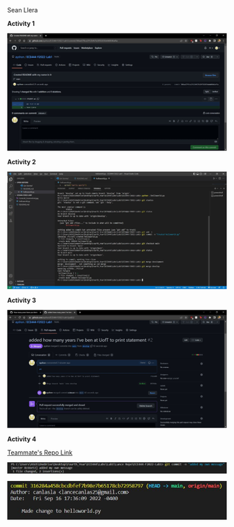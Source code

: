 Sean Llera

**Activity 1**

![Commit Screenshot](Commit_Screenshot.jpg?raw=true "Commit Screenshot")

**Activity 2**

![Merge command Screenshot](Merge_command_screenshot.jpg?raw=true "Merge Command Screenshot")

**Activity 3**

![Successful Merge Screenshot](Successful_merge_screenshot.jpg?raw=true "Successful Merge Screenshot")

**Activity 4**

[Teammate's Repo Link](https://github.com/canlasla/ECE444-F2022-Lab1)

![My Commit to Teammate's Repo Screenshot](Commit_to_teammates_repo_screenshot.JPG?raw=true "My Commit to Teammate's Repo Screenshot")

![Teammate's Commit to my Repo Screenshot](Commit_teammate_made_to_my_repo.JPG?raw=true "Teammate's Commit to my Repo Screenshot")